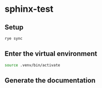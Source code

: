 # sphinx-test

## Setup 

``` bash
rye sync
```

## Enter the virtual environment

``` bash
source .venv/bin/activate
```


## Generate the documentation

``` bash
```

